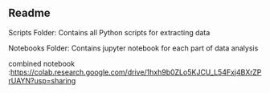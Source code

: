 ## Readme
Scripts Folder:
Contains all Python scripts for extracting data

Notebooks Folder: 
Contains jupyter notebook for each part of data analysis

combined notebook :https://colab.research.google.com/drive/1hxh9b0ZLo5KJCU_L54Fxj4BXrZPrUAYN?usp=sharing

